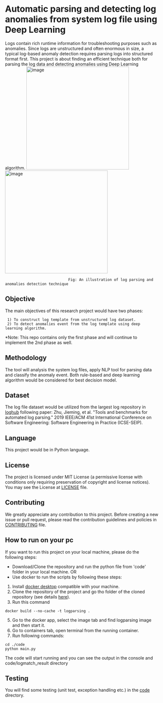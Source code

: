 # Automatic parsing and detecting log anomalies from system log file using Deep Learning

Logs contain rich runtime information for troubleshooting purposes such as anomalies. Since logs are unstructured and often enormous in size, a typical log-based anomaly detection requires parsing logs into structured format first. This project is about finding an efficient technique both for parsing the log data and detecting anomalies using Deep Learning algorithm.
<img width="337" alt="image" src="https://user-images.githubusercontent.com/7861918/206325971-12f89829-4241-411c-9962-fcd2a5899147.png"><img width="337" alt="image" src="https://user-images.githubusercontent.com/7861918/206095441-8390d1ac-01fd-41ca-813c-71b8e69f7c16.png">

                                 Fig: An illustration of log parsing and anomalies detection technique
## Objective
The main objectives of this research project would have two phases:

     1) To construct log template from unstructured log dataset.
     2) To detect anomalies event from the log template using deep learning algorithm.

*Note: This repo contains only the first phase and will continue to implement the 2nd phase as well.
## Methodology
The tool will analysis the system log files, apply NLP tool for parsing data and classify the anomaly event. Both rule-based and deep learning algorithm would be considered for best decision model.
## Dataset
The log file dataset would be utilized from the largest log repository in [loghub](https://github.com/logpai/loghub) following paper: Zhu, Jieming, et al. "Tools and benchmarks for automated log parsing." 2019 IEEE/ACM 41st International Conference on Software Engineering: Software Engineering in Practice (ICSE-SEIP).
## Language 
This project would be in Python language. 
## License
The project is licensed under MIT License (a permissive license with conditions only requiring preservation of copyright and license notices).
You may see the License at [LICENSE](https://github.com/afrin110203/LogAnomaliesDetectionDL/blob/main/LICENSE) file.
## Contributing
We greatly appreciate any contribution to this project. Before creating a new issue or pull request, 
please read the contribution guidelines and policies in [CONTRIBUTING](https://github.com/afrin110203/LogAnomaliesDetectionDL/blob/main/CONTRIBUTING.md) file.
 
## How to run on your pc 
If you want to run this project on your local machine, please do the following steps:

* Download/Clone the repository and run the python file from 'code' folder in your local machine. 
OR
* Use docker to run the scripts by following these steps:

1. Install [docker desktop](https://www.docker.com/get-started/) compatible with your machine.
2. Clone the repository of the project and go tho folder of the cloned repository (see details [here](https://docs.github.com/en/repositories/creating-and-managing-repositories/cloning-a-repository)).
4. Run this command
```
docker build --no-cache -t logparsing .
```
5. Go to the docker app, select the image tab and find logparsing image and then start it.
6. Go to containers tab, open terminal from the running container.
7. Run following commands:
```
cd ./code
python main.py
```
The code will start running and you can see the output in the console and code/logmatch_result directory 

## Testing
You will find some testing (unit test, exception handling etc.) in the [code](https://github.com/afrin110203/LogAnomaliesDetectionDL/tree/main/code) directory.  



